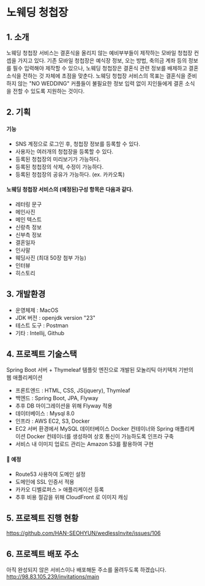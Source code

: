 # 노웨딩 청첩장
## 1. 소개
노웨딩 청첩장 서비스는 결혼식을 올리지 않는 예비부부들이 제작하는 모바일 청첩장 컨셉을 가지고 있다. 
기존 모바일 청첩장은 예식장 정보, 오는 방법, 축의금 계좌 등의 정보를 필수 입력해야 제작할 수 있으나, 노웨딩 청첩장은 결혼식 관련 정보를 배제하고 결혼 소식을 전하는 것 자체에 초점을 맞춘다. 
노웨딩 청첩장 서비스의 목표는 결혼식을 준비하지 않는 "NO WEDDING" 커플들이 불필요한 정보 입력 없이 지인들에게 결혼 소식을 전할 수 있도록 지원하는 것이다. 


## 2. 기획
#### 기능
* SNS 계정으로 로그인 후, 청첩장 정보를 등록할 수 있다. 
* 사용자는 여러개의 청첩장을 등록할 수 있다. 
* 등록된 청첩장의 미리보기가 가능하다. 
* 등록된 청첩장의 삭제, 수정이 가능하다.
* 등록된 청첩장의 공유가 가능하다. (ex. 카카오톡)
 
#### 노웨딩 청첩장 서비스의 (예정된)구성 항목은 다음과 같다. 
* 레터링 문구
* 메인사진
* 메인 텍스트
* 신랑측 정보
* 신부측 정보
* 결혼일자
* 인사말
* 웨딩사진 (최대 50장 첨부 가능)
* 인터뷰
* 히스토리
 

## 3. 개발환경
* 운영체제 : MacOS
* JDK 버전 : openjdk version "23"
* 테스트 도구 : Postman
* 기타 : Intellij, Github

## 4. 프로젝트 기술스택
Spring Boot 서버 + Thymeleaf 템플릿 엔진으로 개발된 모놀리틱 아키텍처 기반의 웹 애플리케이션

* 프론트엔드 : HTML, CSS, JS(jquery), Thymleaf
* 백엔드 : Spring Boot, JPA, Flyway
* 추후 DB 마이그레이션을 위해 Flyway 적용
* 데이터베이스 : Mysql 8.0
* 인프라 : AWS EC2, S3, Docker
* EC2 서버 환경에서 MySQL 데이터베이스 Docker 컨테이너와 Spring 애플리케이션 Docker 컨테이너를 생성하여 상호 통신이 가능하도록 인프라 구축
* 서비스 내 이미지 업로드 관리는 Amazon S3를 활용하여 구현

#### 🔽  예정
* Route53 사용하여 도메인 설정
* 도메인에 SSL 인증서 적용
* 카카오 디벨로퍼스 > 애플리케이션 등록
* 추후 비용 절감을 위해 CloudFront 로 이미지 캐싱
 

## 5.  프로젝트 진행 현황
https://github.com/HAN-SEOHYUN/wedlessInvite/issues/106

 

 
## 6. 프로젝트 배포 주소
아직 완성되지 않은 서비스이나 배포해둔 주소를 올려두도록 하겠습니다.
http://98.83.105.239/invitations/main
